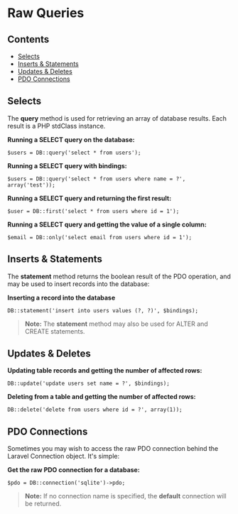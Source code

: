 # Raw Queries

## Contents

- [Selects](#queries)
- [Inserts & Statements](#inserts-and-statements)
- [Updates & Deletes](#updates-and-deletes)
- [PDO Connections](#pdo-connections)

<a name="selects"></a>
## Selects

The **query** method is used for retrieving an array of database results. Each result is a PHP stdClass instance.

**Running a SELECT query on the database:**

	$users = DB::query('select * from users');

**Running a SELECT query with bindings:**

	$users = DB::query('select * from users where name = ?', array('test'));

**Running a SELECT query and returning the first result:**

	$user = DB::first('select * from users where id = 1');

**Running a SELECT query and getting the value of a single column:**

	$email = DB::only('select email from users where id = 1');

<a name="inserts-and-statements"></a>
## Inserts & Statements

The **statement** method returns the boolean result of the PDO operation, and may be used to insert records into the database:

**Inserting a record into the database**

	DB::statement('insert into users values (?, ?)', $bindings);

> **Note:** The **statement** method may also be used for ALTER and CREATE statements.

<a name="updates-and-deletes"></a>
## Updates & Deletes

**Updating table records and getting the number of affected rows:**

	DB::update('update users set name = ?', $bindings);

**Deleting from a table and getting the number of affected rows:**

	DB::delete('delete from users where id = ?', array(1));

<a name="pdo-connections"></a>
## PDO Connections

Sometimes you may wish to access the raw PDO connection behind the Laravel Connection object. It's simple:

**Get the raw PDO connection for a database:**

	$pdo = DB::connection('sqlite')->pdo;

> **Note:** If no connection name is specified, the **default** connection will be returned.